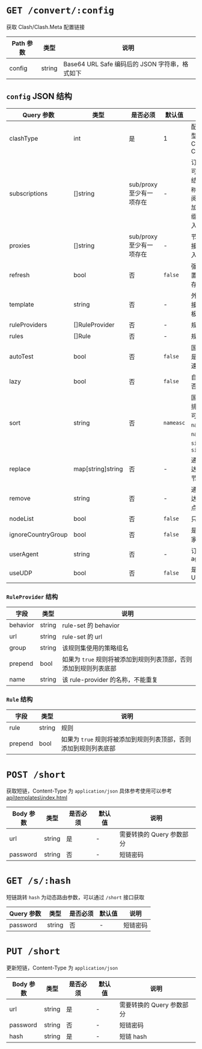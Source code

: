 # `GET /convert/:config`

获取 Clash/Clash.Meta 配置链接

| Path 参数 | 类型   | 说明                                           |
| --------- | ------ | ---------------------------------------------- |
| config    | string | Base64 URL Safe 编码后的 JSON 字符串，格式如下 |

## `config` JSON 结构

| Query 参数         | 类型              | 是否必须                 | 默认值    | 说明                                                                              |
| ------------------ | ----------------- | ------------------------ | --------- | --------------------------------------------------------------------------------- |
| clashType          | int               | 是                       | 1         | 配置文件类型 (1: Clash, 2: Clash.Meta)                                            |
| subscriptions      | []string          | sub/proxy 至少有一项存在 | -         | 订阅链接，可以在链接结尾加上`#名称`，来给订阅中的节点加上统一前缀（可以输入多个） |
| proxies            | []string          | sub/proxy 至少有一项存在 | -         | 节点分享链接（可以输入多个）                                                      |
| refresh            | bool              | 否                       | `false`   | 强制刷新配置（默认缓存 5 分钟）                                                   |
| template           | string            | 否                       | -         | 外部模板链接或内部模板名称                                                        |
| ruleProviders      | []RuleProvider    | 否                       | -         | 规则                                                                              |
| rules              | []Rule            | 否                       | -         | 规则                                                                              |
| autoTest           | bool              | 否                       | `false`   | 国家策略组是否自动测速                                                            |
| lazy               | bool              | 否                       | `false`   | 自动测速是否启用 lazy                                                             |
| sort               | string            | 否                       | `nameasc` | 国家策略组排序策略，可选值 `nameasc`、`namedesc`、`sizeasc`、`sizedesc`           |
| replace            | map[string]string | 否                       | -         | 通过正则表达式重命名节点                                                          |
| remove             | string            | 否                       | -         | 通过正则表达式删除节点                                                            |
| nodeList           | bool              | 否                       | `false`   | 只输出节点                                                                        |
| ignoreCountryGroup | bool              | 否                       | `false`   | 是否忽略国家分组                                                                  |
| userAgent          | string            | 否                       | -         | 订阅 user-agent                                                                   |
| useUDP             | bool              | 否                       | `false`   | 是否使用 UDP                                                                      |

### `RuleProvider` 结构

| 字段     | 类型   | 说明                                                             |
| -------- | ------ | ---------------------------------------------------------------- |
| behavior | string | rule-set 的 behavior                                             |
| url      | string | rule-set 的 url                                                  |
| group    | string | 该规则集使用的策略组名                                           |
| prepend  | bool   | 如果为 `true` 规则将被添加到规则列表顶部，否则添加到规则列表底部 |
| name     | string | 该 rule-provider 的名称，不能重复                                |

### `Rule` 结构

| 字段    | 类型   | 说明                                                             |
| ------- | ------ | ---------------------------------------------------------------- |
| rule    | string | 规则                                                             |
| prepend | bool   | 如果为 `true` 规则将被添加到规则列表顶部，否则添加到规则列表底部 |

# `POST /short`

获取短链，Content-Type 为 `application/json`
具体参考使用可以参考 [api\templates\index.html](api/static/index.html)

| Body 参数 | 类型   | 是否必须 | 默认值 | 说明                      |
| --------- | ------ | -------- | ------ | ------------------------- |
| url       | string | 是       | -      | 需要转换的 Query 参数部分 |
| password  | string | 否       | -      | 短链密码                  |

# `GET /s/:hash`

短链跳转
`hash` 为动态路由参数，可以通过 `/short` 接口获取

| Query 参数 | 类型   | 是否必须 | 默认值 | 说明     |
| ---------- | ------ | -------- | ------ | -------- |
| password   | string | 否       | -      | 短链密码 |

# `PUT /short`

更新短链，Content-Type 为 `application/json`

| Body 参数 | 类型   | 是否必须 | 默认值 | 说明                      |
| --------- | ------ | -------- | ------ | ------------------------- |
| url       | string | 是       | -      | 需要转换的 Query 参数部分 |
| password  | string | 否       | -      | 短链密码                  |
| hash      | string | 是       | -      | 短链 hash                 |
